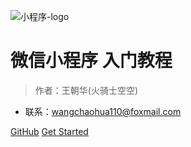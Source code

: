 ![小程序-logo](https://mp.weixin.qq.com/debug/wxadoc/dev/image/demo.jpg?t=2018412)

# 微信小程序 入门教程

> 作者：王朝华(火骑士空空)

- 联系：wangchaohua110@foxmail.com

[GitHub](https://github.com/huoqishi/mini-programs-docs)
[Get Started](01.introduction.md)